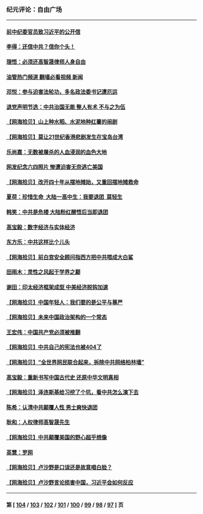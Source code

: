 ### 纪元评论：自由广场
---
#### [前中纪委官员致习近平的公开信](../../pages/nsc993/n13995804.md?05150330) 
#### [李得：还信中共？信你个头！](../../pages/nsc993/n13996136.md?05150330) 
#### [理悟：必须还高智晟律师人身自由](../../pages/nsc993/n13995715.md?05150330) 
#### [油管热门频道 翻墙必看视频 新闻](ok?05150330)
#### [邓悦：参与迫害法轮功，多名政法委书记遭厄运](../../pages/nsc993/n13995336.md?05150330) 
#### [退党声明节选：中共治国无能 整人有术 不与之为伍](../../pages/nsc993/n13995312.md?05150330) 
#### [【网海拾贝】山上种水稻、水泥地种红薯的闹剧](../../pages/nsc993/n13994499.md?05150330) 
#### [【网海拾贝】莫让21世纪香港悲剧发生在宝岛台湾](../../pages/nsc993/n13993582.md?05150330) 
#### [乐尚嘉：无数被屠杀的人血浸润的血色大地](../../pages/nsc993/n13992819.md?05150330) 
#### [网发纪念六四照片 惨遭迫害无奈逃亡美国](../../pages/nsc993/n13992080.md?05150330) 
#### [【网海拾贝】改开四十年从摆地摊始，又重回摆地摊救命](../../pages/nsc993/n13991072.md?05150330) 
#### [夏荷：珍惜生命  大陆一高中生：我要退团  莫轻生](../../pages/nsc993/n13991106.md?05150330) 
#### [韩笑：中共是危楼 大陆粉红醒悟后当即退团](../../pages/nsc993/n13990174.md?05150330) 
#### [高宝毅：数字经济与实体经济](../../pages/nsc993/n13990217.md?05150330) 
#### [东方乐：中共这样比个儿头](../../pages/nsc993/n13990205.md?05150330) 
#### [【网海拾贝】前白宫安全顾问指西方把中共喂成大白鲨](../../pages/nsc993/n13989997.md?05150330) 
#### [田雨木：灵性之风起于学界之巅](../../pages/nsc993/n13989995.md?05150330) 
#### [谢田：印太经济框架成型 中美经济脱钩加速](../../pages/nsc993/n13989200.md?05150330) 
#### [【网海拾贝】中国年轻人：我们要的是公平与尊严](../../pages/nsc993/n13989370.md?05150330) 
#### [【网海拾贝】未来中国政治架构的一个常态](../../pages/nsc993/n13989013.md?05150330) 
#### [王宏伟：中国共产党必须被推翻](../../pages/nsc993/n13988942.md?05150330) 
#### [【网海拾贝】中共自己的宪法也被404了](../../pages/nsc993/n13987067.md?05150330) 
#### [【网海拾贝】“全世界网民联合起来，拆除中共网络柏林墙”](../../pages/nsc993/n13986349.md?05150330) 
#### [高宝毅：重新书写中国古代史 还原中华文明真相](../../pages/nsc993/n13986309.md?05150330) 
#### [【网海拾贝】泽连斯基给习挖了个坑，看中共怎么演下去](../../pages/nsc993/n13985737.md?05150330) 
#### [陈希：认清中共颠覆人性 男士爽快退团](../../pages/nsc993/n13985699.md?05150330) 
#### [耿和：人权律师高智晟先生](../../pages/nsc993/n13985357.md?05150330) 
#### [【网海拾贝】中共颠覆美国的野心超乎想像](../../pages/nsc993/n13985005.md?05150330) 
#### [英慧：罗网](../../pages/nsc993/n13983693.md?05150330) 
#### [【网海拾贝】卢沙野是口误还是故意唱白脸？](../../pages/nsc993/n13982671.md?05150330) 
#### [【网海拾贝】卢沙野言论损害中国，习近平会如何反应](../../pages/nsc993/n13981963.md?05150330) 

---
#### 第 [ [104](./104.md?05150330) / [103](./103.md?05150330) / [102](./102.md?05150330) / [101](./101.md?05150330) / [100](./100.md?05150330) / [99](./99.md?05150330) / [98](./98.md?05150330) / [97](./97.md?05150330) ] 页
